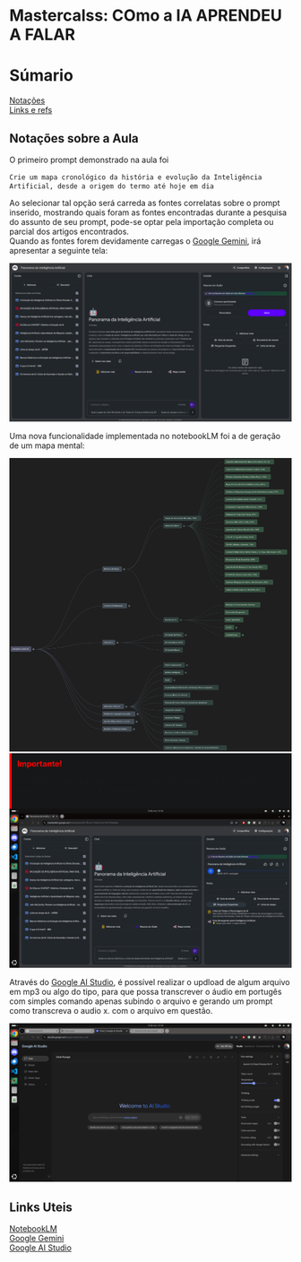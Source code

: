 # Mastercalss: COmo a IA APRENDEU A FALAR 

# Súmario 
[Notações](#notações-sobre-a-aula)  
[Links e refs](#links-uteis)  

## Notações sobre a Aula 
O primeiro prompt demonstrado na aula foi 
```
Crie um mapa cronológico da história e evolução da Inteligência Artificial, desde a origem do termo até hoje em dia 
```
Ao selecionar tal opção será carreda as fontes correlatas sobre o prompt inserido, mostrando quais foram as fontes encontradas durante a pesquisa do assunto de seu prompt, pode-se optar pela importação completa ou parcial dos artigos encontrados.  
Quando as fontes forem devidamente carregas o [Google Gemini](https://gemini.google.com/app), irá apresentar a seguinte tela: 
<div id="pompt_img">
  <img src="imgs/panorama_inicial.png" alt="Tela Google Gemini prompt">
</div>

Uma nova funcionalidade implementada no notebookLM foi a de geração de um mapa mental:
<div id="Mapa_mental">
  <img src="imgs/mapa_mental.png" alt="Mapa Mental Notebook LM">
</div>


<div style="border-left: 4px solid red; background-color:rgb(22, 23, 24); padding: 10px;">
  <strong style="color: red;">Importante!</strong>
  <p>Ao utilizar a oção de gerar conversa aprofundada, o Notebooklm, irá gerar ao usuário uma especie de podcast ao usuário</p>
</div>


<div id="audio_nlm">
  <img src="imgs/notebooklm_comadio.png" alt="Notebook LM gerando audio">
</div>

Através do [Google AI Studio](https://aistudio.google.com/app/prompts/new_chat?hl=pt-br), é possível realizar o updload de algum arquivo em mp3 ou algo do tipo, para que possa transcrever o áudio em portugês com simples comando apenas subindo o arquivo e gerando um prompt como transcreva o audio x. 
com o arquivo em questão. 
<div id="audio_nlm">
  <img src="imgs/ia_studio.png" alt="Notebook LM gerando audio">
</div>

## Links Uteis  
[NotebookLM](https://notebooklm.google.com/?pli=1)  
[Google Gemini](https://gemini.google.com/app)  
[Google AI Studio](https://aistudio.google.com/app/prompts/new_chat?hl=pt-br)  